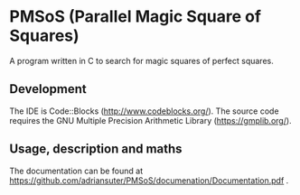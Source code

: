 # PMSoS (Parallel Magic Square of Squares)
A program written in C to search for magic squares of perfect squares.

## Development
The IDE is Code::Blocks (http://www.codeblocks.org/). The source code requires the GNU
Multiple Precision Arithmetic Library (https://gmplib.org/).

## Usage, description and maths
The documentation can be found at https://github.com/adriansuter/PMSoS/documenation/Documentation.pdf .
